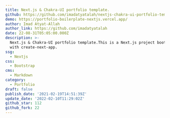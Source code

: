 ```yaml
---
title: Next.js & Chakra-UI portfolio template.
github: https://github.com/imadatyatalah/nextjs-chakra-ui-portfolio-template
demo: https://portfolio-boilerplate-nextjs.vercel.app/
author: Imad Atyat-Allah
author_link: https://github.com/imadatyatalah
date: 22-08-31T05:05:00.000Z
description: >-
  Next.js & Chakra-UI portfolio template.This is a Next.js project bootstrapped
  with create-next-app.
ssg:
  - Nextjs
css:
  - Bootstrap
cms:
  - Markdown
category:
  - Portfolio
draft: false
publish_date: '2021-02-19T14:51:39Z'
update_date: '2022-02-10T11:29:02Z'
github_star: 112
github_fork: 22
---
```



